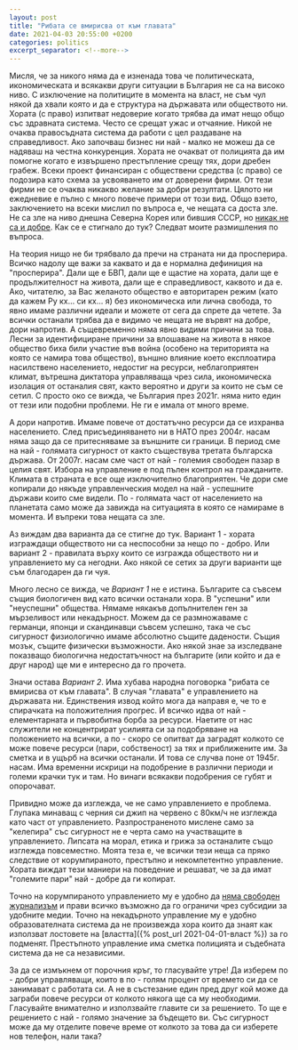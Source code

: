 ```yaml
---
layout: post
title: "Рибата се вмирисва от към главата"
date: 2021-04-03 20:55:00 +0200
categories: politics
excerpt_separator: <!--more-->
---
```


Мисля, че за никого няма да е изненада това че политическата, икономическата и всякакви други ситуации в България не са на високо ниво. С изключение на политиците в момента на власт, не съм чул някой да хвали която и да е структура на държавата или обществото ни. Хората (с право) изпитват недоверие когато трябва да имат нещо общо със здравната система. Често се срещат ужас и отчаяние. Никой не очаква правосъдната система да работи с цел раздаване на справедливост. Ако започваш бизнес ни най - малко не можеш да се надяваш на честна конкуренция. Хората не очакват от полицията да им помогне когато е извършено престъпление срещу тях, дори дребен грабеж. Всеки проект финансиран с обществени средства (с право) се подозира като схема за усвояването им от доверени фирми. От тези фирми не се очаква никакво желание за добри резултати. Цялото ни ежедневие е пълно с много повече примери от този вид. Общо взето, заключението на всеки мислил по въпроса е, че нещата са доста зле. Не са зле на ниво днешна Северна Корея или бившия СССР, но [никак не са и добре](https://en.wikipedia.org/wiki/Human_Development_Index). Как се е стигнало до тук? Следват моите размишления по въпроса.

<!--more-->

На теория нищо не би трябвало да пречи на страната ни да просперира. Всичко надолу ще важи за каквато и да е нормална дефиниция на "просперира". Дали ще е БВП, дали ще е щастие на хората, дали ще е продължителност на живота, дали ще е справедливост, каквото и да е. Ако, читателю, за Вас желаното общество е авторитарен режим (като да кажем Ру кх... си кх... я) без икономическа или лична свобода, то явно имаме различни идеали и можете от сега да спрете да четете. За всички останали трябва да е видимо че нещата не вървят на добре, дори напротив. А същевременно няма явно видими причини за това. Лесни за идентифициране причини за влошаване на живота в някое общество биха били участие във война (особено на територията на която се намира това общество), външно влияние което експлоатира насилствено населението, недостиг на ресурси, неблагоприятен климат, вътрешна диктатора управляваща чрез сила, икономическа изолация от останалия свят, както вероятно и други за които не съм се сетил. С просто око се вижда, че България през 2021г. няма нито един от тези или подобни проблеми. Не ги е имала от много време.

А дори напротив. Имаме повече от достатъчно ресурси да се изхранва населението. След присъединяването ни в НАТО през 2004г. насам няма защо да се притесняваме за външните си граници. В период сме на най - голямата сигурност от както съществува третата българска държава. От 2007г. насам сме част от най - големия свободен пазар в целия свят. Избора на управление е под пълен контрол на гражданите. Климата в страната е все още изключително благоприятен. Че дори сме копирали до някъде управленческия модел на най - успешните държави които сме видели. По - голямата част от населението на планетата само може да завижда на ситуацията в която се намираме в момента. И въпреки това нещата са зле.

Аз виждам два варианта да се стигне до тук. Вариант 1 - хората изграждащи обществото ни са неспособни за нещо по - добро. Или вариант 2 - правилата върху които се изгражда обществото ни и управлението му са негодни. Ако някой се сетих за други варианти ще съм благодарен да ги чуя.

Много лесно се вижда, че _Вариант 1_ не е истина. Българите са съвсем същия биологичен вид като всички останали хора. В "успешни" или "неуспешни" общества. Нямаме някакъв допълнителен ген за мързеливост или некадърност. Можем да се размножаваме с германци, японци и скандинавци съвсем успешно, така че със сигурност физиологично имаме абсолютно същите дадености. Същия мозък, същите физически възможности. Ако някой знае за изследване показващо биологична недостатъчност на българите (или който и да е друг народ) ще ми е интересно да го прочета.

Значи остава _Вариант 2_. Има хубава народна поговорка "рибата се вмирисва от към главата". В случая "главата" е управлението на държавата ни. Единствения извод който мога да направя е, че то е спирачката на положителния прогрес. И всичко идва от най - елементарната и първобитна борба за ресурси. Наетите от нас служители не концентрират усилията си за подобряване на положението на всички, а по - скоро се опитват да заградят колкото се може повече ресурси (пари, собственост) за тях и приближените им. За сметка и в ущърб на всички останали. И това се случва поне от 1945г. насам. Има временни искрици на подобрение в различни периоди и големи крачки тук и там. Но винаги всякакви подобрения се губят и опорочават.

Привидно може да изглежда, че не само управлението е проблема. Глупака минаващ с черния си джип на червено с 80км/ч не изглежда като част от управлението. Разпространеното мислене само за "келепира" със сигурност не е черта само на участващите в управлението. Липсата на морал, етика и грижа за останалите също изглежда повсеместно. Моята теза е, че всички тези неща са пряко следствие от корумпираното, престъпно и некомпетентно управление. Хората виждат тези маниери на поведение и решават, че за да имат "големите пари" най - добре да ги копират.

Точно на корумпираното управлението му е удобно да [няма свободен журнализъм](https://rsf.org/en/bulgaria) и прави всичко възможно да го ограничи чрез субсидии за удобните медии. Точно на некадърното управление му е удобно образователната система да не произвежда хора които да знаят как използват лостовете на [властта]({% post_url 2021-04-01-власт %}) за го подменят. Престъпното управление има сметка полицията и съдебната система да не са независими.

За да се измъкнем от порочния кръг, то гласувайте утре! Да изберем по - добри управляващи, които в по - голям процент от времето си да се занимават с работата си. А не в състезание един пред друг кой може да заграби повече ресурси от колкото някога ще са му необходими. Гласувайте внимателно и използвайте главите си за решението. То ще е решението с най - голямо значение за бъдещето ви. Със сигурност може да му отделите повече време от колкото за това да си изберете нов телефон, нали така?
